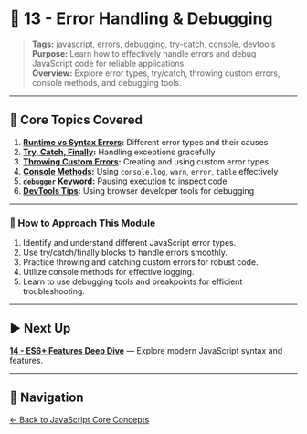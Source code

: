 # 📘 13 - Error Handling & Debugging

> **Tags:** javascript, errors, debugging, try-catch, console, devtools  
> **Purpose:** Learn how to effectively handle errors and debug JavaScript code for reliable applications.  
> **Overview:** Explore error types, try/catch, throwing custom errors, console methods, and debugging tools.

---

## 📝 Core Topics Covered

1. **[Runtime vs Syntax Errors](./01-error-types/README.md):** Different error types and their causes  
2. **[Try, Catch, Finally](./02-try-catch-finally/README.md):** Handling exceptions gracefully  
3. **[Throwing Custom Errors](./03-throw-custom-errors/README.md):** Creating and using custom error types  
4. **[Console Methods](./04-console-methods/README.md):** Using `console.log`, `warn`, `error`, `table` effectively  
5. **[`debugger` Keyword](./05-debugger-keyword/README.md):** Pausing execution to inspect code  
6. **[DevTools Tips](./06-devtools-tips/README.md):** Using browser developer tools for debugging

---

### 🚀 How to Approach This Module

1. Identify and understand different JavaScript error types.  
2. Use try/catch/finally blocks to handle errors smoothly.  
3. Practice throwing and catching custom errors for robust code.  
4. Utilize console methods for effective logging.  
5. Learn to use debugging tools and breakpoints for efficient troubleshooting.

---

## ▶️ Next Up

**[14 - ES6+ Features Deep Dive](../14-es6-plus-features/README.md)** — Explore modern JavaScript syntax and features.

---

## 🔁 Navigation

[← Back to JavaScript Core Concepts](../README.md)
